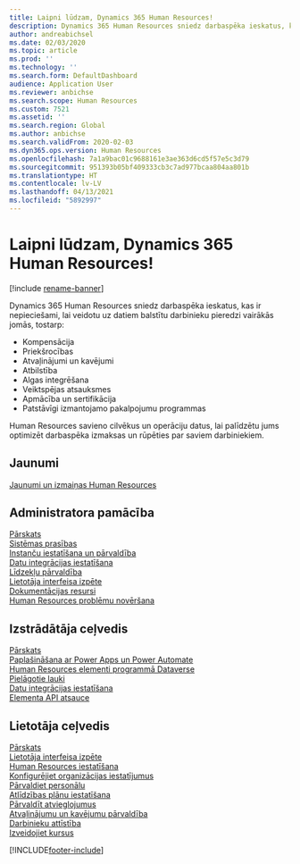 ```yaml
---
title: Laipni lūdzam, Dynamics 365 Human Resources!
description: Dynamics 365 Human Resources sniedz darbaspēka ieskatus, kas ir nepieciešami, lai veidotu uz datiem balstītu darbinieku pieredzi vairākās jomās.
author: andreabichsel
ms.date: 02/03/2020
ms.topic: article
ms.prod: ''
ms.technology: ''
ms.search.form: DefaultDashboard
audience: Application User
ms.reviewer: anbichse
ms.search.scope: Human Resources
ms.custom: 7521
ms.assetid: ''
ms.search.region: Global
ms.author: anbichse
ms.search.validFrom: 2020-02-03
ms.dyn365.ops.version: Human Resources
ms.openlocfilehash: 7a1a9bac01c9688161e3ae363d6cd5f57e5c3d79
ms.sourcegitcommit: 951393b05bf409333cb3c7ad977bcaa804aa801b
ms.translationtype: HT
ms.contentlocale: lv-LV
ms.lasthandoff: 04/13/2021
ms.locfileid: "5892997"
---
```

# <a name="welcome-to-dynamics-365-human-resources"></a>Laipni lūdzam, Dynamics 365 Human Resources!

[!include [rename-banner](~/includes/cc-data-platform-banner.md)]

Dynamics 365 Human Resources sniedz darbaspēka ieskatus, kas ir nepieciešami, lai veidotu uz datiem balstītu darbinieku pieredzi vairākās jomās, tostarp:

- Kompensācija
- Priekšrocības
- Atvaļinājumi un kavējumi
- Atbilstība
- Algas integrēšana
- Veiktspējas atsauksmes
- Apmācība un sertifikācija
- Patstāvīgi izmantojamo pakalpojumu programmas

Human Resources savieno cilvēkus un operāciju datus, lai palīdzētu jums optimizēt darbaspēka izmaksas un rūpēties par saviem darbiniekiem.

## <a name="whats-new"></a>Jaunumi

[Jaunumi un izmaiņas Human Resources](hr-admin-whats-new.md)

## <a name="administrator-guide"></a>Administratora pamācība

[Pārskats](hr-admin-overview.md)</br>
[Sistēmas prasības](hr-admin-system-requirements.md)</br>
[Instanču iestatīšana un pārvaldība](hr-admin-setup-provision.md)</br>
[Datu integrācijas iestatīšana](hr-admin-integration-choose-technology.md)</br>
[Līdzekļu pārvaldība](hr-admin-manage-features.md)</br>
[Lietotāja interfeisa izpēte](../fin-ops-core/fin-ops/get-started/user-interface-elements.md?toc=/dynamics365/human-resources/toc.json)</br>
[Dokumentācijas resursi](../fin-ops-core/fin-ops/get-started/help-overview.md?toc=/dynamics365/human-resources/toc.json)</br>
[Human Resources problēmu novēršana](../fin-ops-core/dev-itpro/lifecycle-services/lcs-support.md)</br>

## <a name="developer-guide"></a>Izstrādātāja ceļvedis

[Pārskats](hr-developer-overview.md)</br>
[Paplašināšana ar Power Apps un Power Automate](hr-developer-power-apps.md)</br>
[Human Resources elementi programmā Dataverse](hr-developer-entities.md)</br>
[Pielāgotie lauki](hr-developer-custom-fields.md)</br>
[Datu integrācijas iestatīšana](hr-admin-integration-choose-technology.md)</br>
[Elementa API atsauce](hr-developer-api-authentication.md)

## <a name="user-guide"></a>Lietotāja ceļvedis

[Pārskats](hr-hrpro-overview.md)</br>
[Lietotāja interfeisa izpēte](../fin-ops-core/fin-ops/get-started/user-interface-elements.md?toc=/dynamics365/human-resources/toc.json)</br>
[Human Resources iestatīšana](hr-setup-parameters.md)</br>
[Konfigurējiet organizācijas iestatījumus](../fin-ops-core/fin-ops/organization-administration/organization-administration-home-page.md?toc=/dynamics365/human-resources/toc.json)</br>
[Pārvaldiet personālu](hr-personnel-departments-jobs-positions.md)</br>
[Atlīdzības plānu iestatīšana](hr-compensation-overview.md)</br>
[Pārvaldīt atvieglojumus](hr-benefits-management-overview.md)</br>
[Atvaļinājumu un kavējumu pārvaldība](hr-leave-and-absence-overview.md)</br>
[Darbinieku attīstība](hr-develop-performance-management-overview.md)</br>
[Izveidojiet kursus](hr-learning-courses.md)


[!INCLUDE[footer-include](../includes/footer-banner.md)]